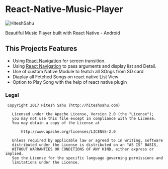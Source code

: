 # React-Native-Music-Player
![HiteshSahu](https://github.com/hiteshsahu/React-Native-Music-Player/blob/master/android/app/src/main/res/mipmap-mdpi/ic_launcher.png "Hitesh Sahu")

Beautiful Music Player built with React Native - Android

## This Projects Features

- Using [React Navigation](https://reactnavigation.org/docs/intro/)  for screen transition.
- Using [React Navigation](https://reactnavigation.org/docs/intro/)  to pass arguments and display list and Detail.
- Use of custom Native Module to featch all SOngs from SD card
- Diaplay all Fetched Songs on react native List View
- Option to Play Song with the help of react native plugin

### Legal

     Copyright 2017 Hitesh Sahu (http://hiteshsahu.com)

       Licensed under the Apache License, Version 2.0 (the "License");
       you may not use this file except in compliance with the License.
       You may obtain a copy of the License at

           http://www.apache.org/licenses/LICENSE-2.0

       Unless required by applicable law or agreed to in writing, software
       distributed under the License is distributed on an "AS IS" BASIS,
       WITHOUT WARRANTIES OR CONDITIONS OF ANY KIND, either express or implied.
       See the License for the specific language governing permissions and
       limitations under the License.
